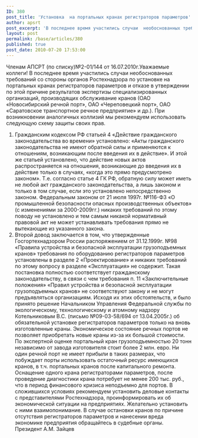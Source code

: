```yaml
---
ID: 380
post_title: 'Установка  на портальных кранах регистраторов параметров'
author: apsrt
post_excerpt: 'В последнее время участились случаи  необоснованных требований со стороны органов Ростехнадзора по установке  на портальных кранах регистраторов параметров и отказе  в утверждении по этой причине результатов экспертизы  специализированных организаций, производящих обслуживание кранов.  При возникновении аналогичных  коллизий мы  рекомендуем  использовать следующую схему  защиты  своих прав.'
layout: post
permalink: /base/articles/380
published: true
post_date: 2010-07-20 17:53:00
---
```

Членам АПСРТ
(по списку)№2-01/144 от 16.07.2010г.Уважаемые коллеги!
В последнее время участились случаи необоснованных требований со стороны органов Ростехнадзора по установке на портальных кранах регистраторов параметров и отказе в утверждении по этой причине результатов экспертизы специализированных организаций, производящих обслуживание кранов (ОАО «Новосибирский речной порт», ОАО «Череповецкий порт», ОАО «Саратовское транспортное речное предприятие» и др.).
При возникновении аналогичных коллизий мы рекомендуем использовать следующую схему защиты своих прав.
1. Гражданским кодексом РФ статьей 4 «Действие гражданского законодательства во времени» установлено: «Акты гражданского законодательства не имеют обратной силы и применяются к отношениям, возникающим после введения их в действие».
И этой же статьей установлено, что действие новых актов распространяется на отношения, возникающие до введения их в действие только в случаях, «когда это прямо предусмотрено законом». Т.е. согласно статье 4 ГК РФ, обратную силу может иметь не любой акт гражданского законодательства, а лишь законом и только в том случае, если это установлено непосредственно законом.
Федеральным законом от 21 июля 1997г. №116-ФЗ «О промышленной безопасности опасных производственных объектов» (с изменениями за 2000-2009гг.) никаких требований по этому поводу не установлено и тем самым никакой нормативный правовой акт не может устанавливать требования прямо не вытекающие из указанного закона.
2. Второй довод заключается в том, что утвержденные Госгортехнадзором России распоряжением от 31.12.1999г. №98 «Правила устройства и безопасной эксплуатации грузоподъемных кранов» требования по оборудованию регистраторов параметров установлены в разделе 2 «Проектирование» и никаких требований по этому вопросу в разделе «Эксплуатация» не содержит.
Такая постановка полностью соответствует гражданскому законодательству, в связи с чем требования п. 11 «Заключительные положения» «Правил устройства и безопасной эксплуатации грузоподъемных кранов» не соответствуют закону и не могут предъявляться организациям.
Исходя их этих обстоятельств, и было принято решение Начальником Управления Федеральной службы по экологическому, технологическому и атомному надзору Котельниковым В.С. (письмо №09-03-58/694 от 13.04.2005г.) об обязательной установке регистраторов параметров только на вновь изготовленные краны.
Экономическое состояние речных портов не позволяет приобретать новые краны из-за их большой стоимости. По экспертной оценке портальный кран грузоподъемностью 20 тонн независимо от завода изготовителя стоит более 2 млн. евро. Ни один речной порт не имеет прибыли в таких размерах, что побуждает порты использовать остаточный ресурс имеющихся кранов, в т.ч. портальных кранов после капитального ремонта. Оснащение одного крана регистраторами параметров, после проведение диагностики крана потребует не менее 200 тыс. руб., что в период финансового кризиса неподъемно для портов.
В сложившихся условиях рекомендуем установить деловые контакты с представителями Ростехнадзора, проинформировать их об экономической ситуации на предприятиях. Желательно установить с ними взаимопонимание. В случае остановки кранов по причине отсутствия регистраторов параметров и нанесении вреда экономике предприятия обращайтесь в судебные органы.
Президент А.М. Зайцев